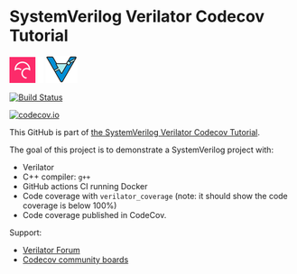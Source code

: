 # SystemVerilog Verilator Codecov Tutorial

[![Codecov logo](Codecov.png)](https://www.codecov.io)
![Whitespace](Whitespace.png)
[![Verilator logo](verilator_56x48-min.png)](https://verilator.org)

[![Build Status](https://github.com/verilator/example-systemverilog/workflows/build/badge.svg)](https://github.com/verilator/example-systemverilog-mode/actions?query=workflow%3Abuild)

[![codecov.io](https://codecov.io/github/verilator/example-systemverilog/coverage.svg?branch=master)](https://codecov.io/github/verilator/example-systemverilog?branch=master)

This GitHub is part of [the SystemVerilog Verilator Codecov Tutorial](https://github.com/verilator/example-systemverilog).

The goal of this project is to demonstrate a SystemVerilog project with:
 * Verilator
 * C++ compiler: `g++`
 * GitHub actions CI running Docker
 * Code coverage with `verilator_coverage` (note: it should show the code coverage is below 100%)
 * Code coverage published in CodeCov.

Support:
 * [Verilator Forum](https://verilator.org/forum)
 * [Codecov community boards](https://community.codecov.io)
